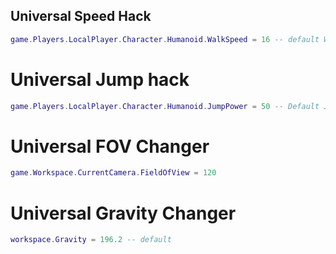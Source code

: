 ## Universal Speed Hack

```lua
game.Players.LocalPlayer.Character.Humanoid.WalkSpeed = 16 -- default WalkSpeed Value
```
# Universal Jump hack 
```lua
game.Players.LocalPlayer.Character.Humanoid.JumpPower = 50 -- Default JumpPower value
```
# Universal FOV Changer
```lua
game.Workspace.CurrentCamera.FieldOfView = 120
```
# Universal Gravity Changer
```lua
workspace.Gravity = 196.2 -- default
``` 
